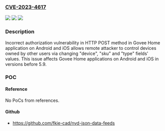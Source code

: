 ### [CVE-2023-4617](https://cve.mitre.org/cgi-bin/cvename.cgi?name=CVE-2023-4617)
![](https://img.shields.io/static/v1?label=Product&message=Govee%20Home&color=blue)
![](https://img.shields.io/static/v1?label=Version&message=0%3C%205.9%20&color=brighgreen)
![](https://img.shields.io/static/v1?label=Vulnerability&message=CWE-863%20Incorrect%20Authorization&color=brighgreen)

### Description

Incorrect authorization vulnerability in HTTP POST method in Govee Home application on Android and iOS allows remote attacker to control devices owned by other users via changing "device", "sku" and "type" fields' values. This issue affects Govee Home applications on Android and iOS in versions before 5.9.

### POC

#### Reference
No PoCs from references.

#### Github
- https://github.com/fkie-cad/nvd-json-data-feeds

